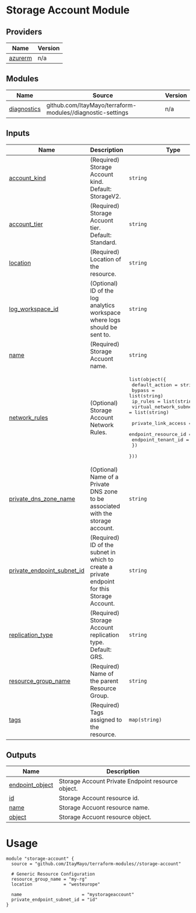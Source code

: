 <!-- BEGIN_TF_DOCS -->
# Storage Account Module

## Providers

| Name | Version |
|------|---------|
| <a name="provider_azurerm"></a> [azurerm](#provider\_azurerm) | n/a |

## Modules

| Name | Source | Version |
|------|--------|---------|
| <a name="module_diagnostics"></a> [diagnostics](#module\_diagnostics) | github.com/ItayMayo/terraform-modules//diagnostic-settings | n/a |

## Inputs

| Name | Description | Type | Default | Required |
|------|-------------|------|---------|:--------:|
| <a name="input_account_kind"></a> [account\_kind](#input\_account\_kind) | (Required) Storage Account kind. Default: StorageV2. | `string` | `"StorageV2"` | no |
| <a name="input_account_tier"></a> [account\_tier](#input\_account\_tier) | (Required) Storage Accuont tier. Default: Standard. | `string` | `"Standard"` | no |
| <a name="input_location"></a> [location](#input\_location) | (Required) Location of the resource. | `string` | n/a | yes |
| <a name="input_log_workspace_id"></a> [log\_workspace\_id](#input\_log\_workspace\_id) | (Optional) ID of the log analytics workspace where logs should be sent to. | `string` | `null` | no |
| <a name="input_name"></a> [name](#input\_name) | (Required) Storage Accuont name. | `string` | n/a | yes |
| <a name="input_network_rules"></a> [network\_rules](#input\_network\_rules) | (Optional) Storage Account Network Rules. | <pre>list(object({<br>    default_action             = string<br>    bypass                     = list(string)<br>    ip_rules                   = list(string)<br>    virtual_network_subnet_ids = list(string)<br><br>    private_link_access = object({<br>      endpoint_resource_id = string<br>      endpoint_tenant_id   = string<br>    })<br>  }))</pre> | `null` | no |
| <a name="input_private_dns_zone_name"></a> [private\_dns\_zone\_name](#input\_private\_dns\_zone\_name) | (Optional) Name of a Private DNS zone to be associated with the storage account. | `string` | `null` | no |
| <a name="input_private_endpoint_subnet_id"></a> [private\_endpoint\_subnet\_id](#input\_private\_endpoint\_subnet\_id) | (Required) ID of the subnet in which to create a private endpoint for this Storage Account. | `string` | n/a | yes |
| <a name="input_replication_type"></a> [replication\_type](#input\_replication\_type) | (Required) Storage Account replication type. Default: GRS. | `string` | `"GRS"` | no |
| <a name="input_resource_group_name"></a> [resource\_group\_name](#input\_resource\_group\_name) | (Required) Name of the parent Resource Group. | `string` | n/a | yes |
| <a name="input_tags"></a> [tags](#input\_tags) | (Required) Tags assigned to the resource. | `map(string)` | `null` | no |

## Outputs

| Name | Description |
|------|-------------|
| <a name="output_endpoint_object"></a> [endpoint\_object](#output\_endpoint\_object) | Storage Account Private Endpoint resource object. |
| <a name="output_id"></a> [id](#output\_id) | Storage Account resource id. |
| <a name="output_name"></a> [name](#output\_name) | Storage Accuont resource name. |
| <a name="output_object"></a> [object](#output\_object) | Storage Accuont resource object. |

# Usage

```
module "storage-account" {
  source = "github.com/ItayMayo/terraform-modules//storage-account"

  # Generic Resource Configuration
  resource_group_name = "my-rg"
  location            = "westeurope"

  name                       = "mystorageaccount"
  private_endpoint_subnet_id = "id"
}
```
<!-- END_TF_DOCS -->